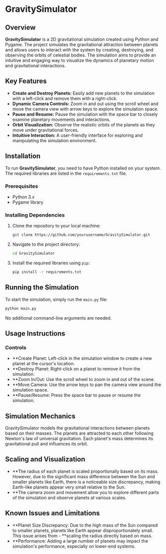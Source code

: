 # GravitySimulator

## Overview

**GravitySimulator** is a 2D gravitational simulation created using Python and Pygame. The project simulates the gravitational attraction between planets and allows users to interact with the system by creating, destroying, and observing the orbits of celestial bodies. The simulation aims to provide an intuitive and engaging way to visualize the dynamics of planetary motion and gravitational interactions.

## Key Features

- **Create and Destroy Planets:** Easily add new planets to the simulation with a left-click and remove them with a right-click.
- **Dynamic Camera Controls:** Zoom in and out using the scroll wheel and move the camera view with arrow keys to explore the simulation space.
- **Pause and Resume:** Pause the simulation with the space bar to closely examine planetary movements and interactions.
- **Orbit Visualization:** Observe the realistic orbits of the planets as they move under gravitational forces.
- **Intuitive Interaction:** A user-friendly interface for exploring and manipulating the simulation environment.

## Installation

To run **GravitySimulator**, you need to have Python installed on your system. The required libraries are listed in the `requirements.txt` file.

### Prerequisites

- Python 3.x
- Pygame library

### Installing Dependencies

1. Clone the repository to your local machine:

    ```bash
    git clone https://github.com/yourusername/GravitySimulator.git
    ```

2. Navigate to the project directory:

    ```bash
    cd GravitySimulator
    ```

3. Install the required libraries using `pip`:

    ```bash
    pip install -r requirements.txt
    ```

## Running the Simulation

To start the simulation, simply run the `main.py` file:

```bash
python main.py
```
No additional command-line arguments are needed.

## Usage Instructions

### Controls

- **Create Planet: Left-click in the simulation window to create a new planet at the cursor's location.
- **Destroy Planet: Right-click on a planet to remove it from the simulation.
- **Zoom In/Out: Use the scroll wheel to zoom in and out of the scene.
- **Move Camera: Use the arrow keys to pan the camera view around the simulation space.
- **Pause/Resume: Press the space bar to pause or resume the simulation.

## Simulation Mechanics

GravitySimulator models the gravitational interactions between planets based on their masses. The planets are attracted to each other following Newton's law of universal gravitation. Each planet's mass determines its gravitational pull and influences its orbit.

## Scaling and Visualization

- **The radius of each planet is scaled proportionally based on its mass. However, due to the significant mass difference between the Sun and smaller planets like Earth, there is a noticeable size discrepancy, making Earth-like planets appear very small relative to the Sun.
- **The camera zoom and movement allow you to explore different parts of the simulation and observe planets at various scales.

## Known Issues and Limitations

- **Planet Size Discrepancy: Due to the high mass of the Sun compared to smaller planets, planets like Earth appear disproportionately small. This issue arises from - **scaling the radius directly based on mass.
- **Performance: Adding a large number of planets may impact the simulation's performance, especially on lower-end systems.